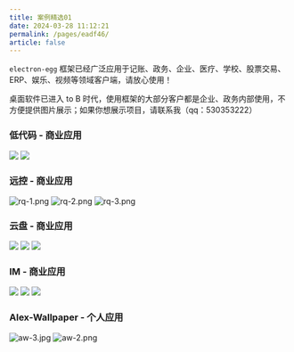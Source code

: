 ```yaml
---
title: 案例精选01
date: 2024-03-28 11:12:21
permalink: /pages/eadf46/
article: false
---
```


`electron-egg` 框架已经广泛应用于记账、政务、企业、医疗、学校、股票交易、ERP、娱乐、视频等领域客户端，请放心使用！

桌面软件已进入 to B 时代，使用框架的大部分客户都是企业、政务内部使用，不方便提供图片展示；如果你想展示项目，请联系我（qq：530353222）

### 低代码 - 商业应用

![](https://img01.kaka996.com/ee/images/ee-v3/yinmai/ym-p1.png)
![](https://img01.kaka996.com/ee/images/ee-v3/yinmai/ym-p4.png)

### 远控 - 商业应用

![rq-1.png](https://img01.kaka996.com/ee/images/ee-v3/rq/rq-1.png)
![rq-2.png](https://img01.kaka996.com/ee/images/ee-v3/rq/rq-2.png)
![rq-3.png](https://img01.kaka996.com/ee/images/ee-v3/rq/rq-3.png)

### 云盘 - 商业应用

![](https://img01.kaka996.com/ee/images/ee-v3/fm/fm-p2.png)
![](https://img01.kaka996.com/ee/images/ee-v3/fm/fm-p1.png)
![](https://img01.kaka996.com/ee/images/ee-v3/fm/fm-p4.png)

### IM - 商业应用

![](https://img01.kaka996.com/ee/images/ee-v3/im1/im-p1.png)
![](https://img01.kaka996.com/ee/images/ee-v3/im1/im-p5.png)
![](https://img01.kaka996.com/ee/images/ee-v3/im2/im-p1.png)

###  Alex-Wallpaper - 个人应用

![aw-3.jpg](https://img01.kaka996.com/ee/aw-3.png)
![aw-2.png](https://img01.kaka996.com/ee/aw-2.png)


